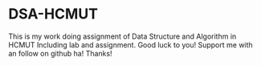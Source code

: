 # DSA-HCMUT

This is my work doing assignment of Data Structure and Algorithm in HCMUT
Including lab and assignment.
Good luck to you! Support me with an follow on github ha! Thanks!
